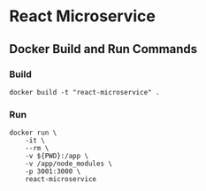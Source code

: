 # React Microservice

## Docker Build and Run Commands 

### Build
```
docker build -t "react-microservice" .
```

### Run
```
docker run \
    -it \
    --rm \
    -v ${PWD}:/app \
    -v /app/node_modules \
    -p 3001:3000 \
    react-microservice
```
